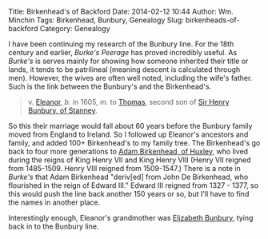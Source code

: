 Title: Birkenhead's of Backford
Date: 2014-02-12 10:44
Author: Wm. Minchin
Tags: Birkenhead, Bunbury, Genealogy
Slug: birkenheads-of-backford
Category: Genealogy

I have been continuing my research of the Bunbury line. For the 18th
century and earlier, *Burke's Peerage* has proved incredibly useful. As
*Burke's* is serves mainly for showing how someone inherited their title
or lands, it tends to be patrilineal (meaning descent is calculated
through men). However, the wives are often well noted, including the
wife's father. Such is the link between the Bunbury's and the
Birkenhead's.

> v. [Eleanor](http://minchin.ca/genealogy/profile-I9874.html), *b.* in
> 1605, *m.* to [Thomas](http://minchin.ca/genealogy/profile-I2155.html),
> second son of [Sir Henry Bunbury, of
> Stanney](http://minchin.ca/genealogy/profile-I2156.html).

So this their marriage would fall about 60 years before the Bunbury
family moved from England to Ireland. So I followed up Eleanor's
ancestors and family, and added 100+ Birkenhead's to my family tree. The
Birkenhead's go back to four more generations to [Adam Birkenhead, of
Huxley](http://minchin.ca/genealogy/profile-I10122.html), who lived
during the reigns of King Henry VII and King Henry VIII (Henry VII
reigned from 1485-1509. Henry VIII reigned from 1509-1547.) There is a
note in *Burke's* that Adam Birkenhead "deriv[ed] from John De
Birkenhead, who flourished in the reign of Edward III." Edward III
reigned from 1327 - 1377, so this would push the line back another 150
years or so, but I'll have to find the names in another place.

Interestingly enough, Eleanor's grandmother was [Elizabeth
Bunbury](http://minchin.ca/genealogy/profile-I9867.html), tying back in
to the Bunbury line.
